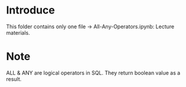 # Introduce
This folder contains only one file -> All-Any-Operators.ipynb: Lecture materials.
# Note
ALL & ANY are logical operators in SQL. They return boolean value as a result.
